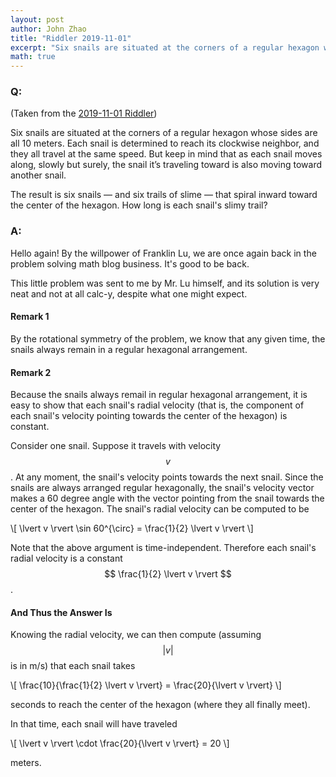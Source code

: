 ```yaml
---
layout: post
author: John Zhao
title: "Riddler 2019-11-01"
excerpt: "Six snails are situated at the corners of a regular hexagon whose sides are all 10 meters. Each snail is determined to reach its clockwise neighbor, and they all travel at the same speed. How long is each snail's slimy trail?"
math: true
---
```


### Q:

(Taken from the [2019-11-01 Riddler](https://fivethirtyeight.com/features/how-long-is-the-snails-slimy-trail/))

Six snails are situated at the corners of a regular hexagon whose sides are all 10 meters. Each snail is determined to reach its clockwise neighbor, and they all travel at the same speed. But keep in mind that as each snail moves along, slowly but surely, the snail it’s traveling toward is also moving toward another snail.

The result is six snails — and six trails of slime — that spiral inward toward the center of the hexagon. How long is each snail's slimy trail?

### A:

Hello again! By the willpower of Franklin Lu, we are once again back in the problem solving math blog business. It's good to be back.

This little problem was sent to me by Mr. Lu himself, and its solution is very neat and not at all calc-y, despite what one might expect.

#### Remark 1

By the rotational symmetry of the problem, we know that any given time, the snails always remain in a regular hexagonal arrangement.

#### Remark 2

Because the snails always remail in regular hexagonal arrangement, it is easy to show that each snail's radial velocity (that is, the component of each snail's velocity pointing towards the center of the hexagon) is constant. 

Consider one snail. Suppose it travels with velocity $$v$$. At any moment, the snail's velocity points towards the next snail. Since the snails are always arranged regular hexagonally, the snail's velocity vector makes a 60 degree angle with the vector pointing from the snail towards the center of the hexagon. The snail's radial velocity can be computed to be 

\\[ \lvert v \rvert \sin 60^{\circ} = \frac{1}{2} \lvert v \rvert \\]

Note that the above argument is time-independent. Therefore each snail's radial velocity is a constant $$ \frac{1}{2} \lvert v \rvert $$.

#### And Thus the Answer Is

Knowing the radial velocity, we can then compute (assuming $$\lvert v \rvert$$ is in m/s) that each snail takes

\\[ \frac{10}{\frac{1}{2} \lvert v \rvert} = \frac{20}{\lvert v \rvert} \\]

seconds to reach the center of the hexagon (where they all finally meet).

In that time, each snail will have traveled 

\\[ \lvert v \rvert \cdot \frac{20}{\lvert v \rvert} = 20 \\]

meters.
